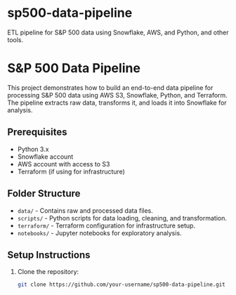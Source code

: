 # sp500-data-pipeline
ETL pipeline for S&amp;P 500 data using Snowflake, AWS, and Python, and other tools.
# S&P 500 Data Pipeline

This project demonstrates how to build an end-to-end data pipeline for processing S&P 500 data using AWS S3, Snowflake, Python, and Terraform. The pipeline extracts raw data, transforms it, and loads it into Snowflake for analysis.

## Prerequisites

- Python 3.x
- Snowflake account
- AWS account with access to S3
- Terraform (if using for infrastructure)

## Folder Structure

- `data/` - Contains raw and processed data files.
- `scripts/` - Python scripts for data loading, cleaning, and transformation.
- `terraform/` - Terraform configuration for infrastructure setup.
- `notebooks/` - Jupyter notebooks for exploratory analysis.

## Setup Instructions

1. Clone the repository:

   ```bash
   git clone https://github.com/your-username/sp500-data-pipeline.git
